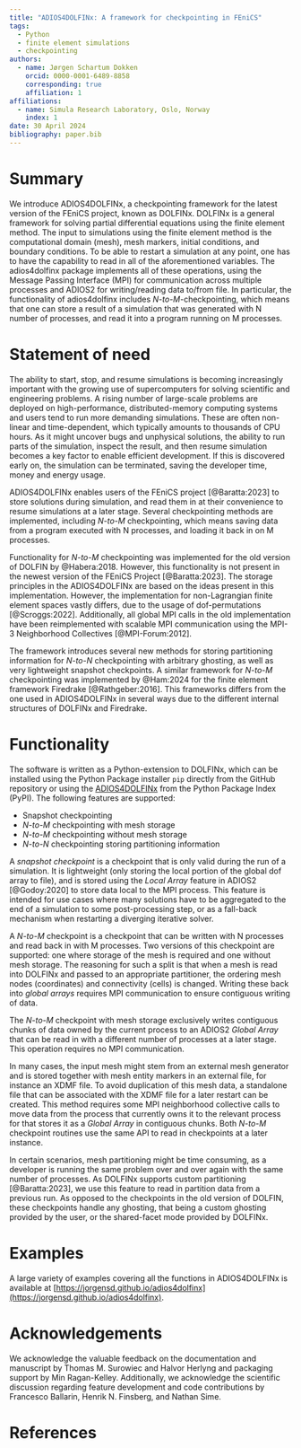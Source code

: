 ```yaml
---
title: "ADIOS4DOLFINx: A framework for checkpointing in FEniCS"
tags:
  - Python
  - finite element simulations
  - checkpointing
authors:
  - name: Jørgen Schartum Dokken
    orcid: 0000-0001-6489-8858
    corresponding: true
    affiliation: 1
affiliations:
  - name: Simula Research Laboratory, Oslo, Norway
    index: 1
date: 30 April 2024
bibliography: paper.bib
---
```


# Summary

We introduce ADIOS4DOLFINx, a checkpointing framework for the latest version of the FEniCS project, known as DOLFINx.
DOLFINx is a general framework for solving partial differential equations using the finite element method.
The input to simulations using the finite element method is the computational domain (mesh), mesh markers, initial conditions, and boundary conditions.
To be able to restart a simulation at any point, one has to have the capability to read in all of the aforementioned variables.
The adios4dolfinx package implements all of these operations, using the Message Passing Interface (MPI) for communication across multiple processes and ADIOS2 for writing/reading data to/from file.
In particular, the functionality of adios4dolfinx includes *N-to-M*-checkpointing, which means that one can store a result of a simulation that was generated with N number of processes,
and read it into a program running on M processes.

# Statement of need

The ability to start, stop, and resume simulations is becoming increasingly important with the growing use of supercomputers for solving scientific and engineering problems.
A rising number of large-scale problems are deployed on high-performance, distributed-memory computing systems and users tend to run more demanding simulations.
These are often non-linear and time-dependent, which typically amounts to thousands of CPU hours.
As it might uncover bugs and unphysical solutions, the ability to run parts of the simulation, inspect the result, and then resume simulation becomes a key factor to enable efficient development.
If this is discovered early on, the simulation can be terminated, saving the developer time, money and energy usage.

ADIOS4DOLFINx enables users of the FEniCS project [@Baratta:2023] to store solutions during simulation, and read them in at their convenience to resume simulations at a later stage.
Several checkpointing methods are implemented, including *N-to-M* checkpointing, which means saving data from a program executed with N processes, and loading it back in on M processes.

Functionality for *N-to-M* checkpointing was implemented for the old version of DOLFIN by @Habera:2018.
However, this functionality is not present in the newest version of the FEniCS Project [@Baratta:2023].
The storage principles in the ADIOS4DOLFINx are based on the ideas present in this implementation.
However, the implementation for non-Lagrangian finite element spaces vastly differs, due to the usage of dof-permutations [@Scroggs:2022].
Additionally, all global MPI calls in the old implementation have been reimplemented with scalable MPI communication using the MPI-3 Neighborhood Collectives [@MPI-Forum:2012].

The framework introduces several new methods for storing partitioning information for *N-to-N* checkpointing with arbitrary ghosting, as well as very lightweight snapshot checkpoints.
A similar framework for *N-to-M* checkpointing was implemented by @Ham:2024 for the finite element framework Firedrake [@Rathgeber:2016].
This frameworks differs from the one used in ADIOS4DOLFINx in several ways due to the different internal structures of DOLFINx and Firedrake.

# Functionality

The software is written as a Python-extension to DOLFINx, which can be installed using the Python Package installer `pip` directly from the GitHub repository or using the [ADIOS4DOLFINx](https://pypi.org/project/adios4dolfinx/) from the Python Package Index (PyPI).
The following features are supported:

- Snapshot checkpointing
- *N-to-M* checkpointing with mesh storage 
- *N-to-M* checkpointing without mesh storage
- *N-to-N* checkpointing storing partitioning information

A *snapshot checkpoint* is a checkpoint that is only valid during the run of a simulation.
It is lightweight (only storing the local portion of the global dof array to file), and is stored using the *Local Array* feature in ADIOS2 [@Godoy:2020] to store data local to the MPI process.
This feature is intended for use cases where many solutions have to be aggregated to the end of a simulation to some post-processing step, or as a fall-back mechanism when restarting a diverging iterative solver.

A *N-to-M* checkpoint is a checkpoint that can be written with N processes and read back in with M processes.
Two versions of this checkpoint are supported: one where storage of the mesh is required and one without mesh storage.
The reasoning for such a split is that when a mesh is read into DOLFINx and passed to an appropriate partitioner, the ordering mesh nodes (coordinates) and connectivity (cells) is changed.
Writing these back into *global arrays* requires MPI communication to ensure contiguous writing of data.

The *N-to-M* checkpoint with mesh storage exclusively writes contiguous chunks of data owned by the current process to an ADIOS2 *Global Array* that can be read in with a different number of processes at a later stage.
This operation requires no MPI communication.

In many cases, the input mesh might stem from an external mesh generator and is stored together with mesh entity markers in an external file, for instance an XDMF file.
To avoid duplication of this mesh data, a standalone file that can be associated with the XDMF file for a later restart can be created.
This method requires some MPI neighborhood collective calls to move data from the process that currently owns it to the relevant process for that stores it as a *Global Array* in contiguous chunks.
Both *N-to-M* checkpoint routines use the same API to read in checkpoints at a later instance.

In certain scenarios, mesh partitioning might be time consuming, as a developer is running the same problem over and over again with the same number of processes.
As DOLFINx supports custom partitioning [@Baratta:2023], we use this feature to read in partition data from a previous run.
As opposed to the checkpoints in the old version of DOLFIN, these checkpoints handle any ghosting, that being a custom ghosting provided by the user, or the shared-facet mode provided by DOLFINx.

# Examples
A large variety of examples covering all the functions in ADIOS4DOLFINx is available at [https://jorgensd.github.io/adios4dolfinx](https://jorgensd.github.io/adios4dolfinx).

# Acknowledgements

We acknowledge the valuable feedback on the documentation and manuscript by Thomas M. Surowiec and Halvor Herlyng and packaging support by Min Ragan-Kelley.
Additionally, we acknowledge the scientific discussion regarding feature development and code contributions by Francesco Ballarin, Henrik N. Finsberg, and Nathan Sime.

# References
